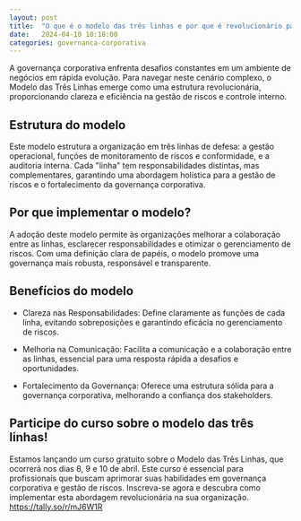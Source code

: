 ```yaml
---
layout: post
title:  "O que é o modelo das três linhas e por que é revolucionário para a governança corporativa?"
date:   2024-04-10 10:18:00
categories: governanca-corporativa
---
```


A governança corporativa enfrenta desafios constantes em um ambiente de negócios em rápida evolução. Para navegar neste cenário complexo, o Modelo das Três Linhas emerge como uma estrutura revolucionária, proporcionando clareza e eficiência na gestão de riscos e controle interno.

Estrutura do modelo
-------------------

Este modelo estrutura a organização em três linhas de defesa: a gestão operacional, funções de monitoramento de riscos e conformidade, e a auditoria interna. Cada "linha" tem responsabilidades distintas, mas complementares, garantindo uma abordagem holística para a gestão de riscos e o fortalecimento da governança corporativa.

Por que implementar o modelo?
-----------------------------

A adoção deste modelo permite às organizações melhorar a colaboração entre as linhas, esclarecer responsabilidades e otimizar o gerenciamento de riscos. Com uma definição clara de papéis, o modelo promove uma governança mais robusta, responsável e transparente.

Benefícios do modelo
--------------------

-   Clareza nas Responsabilidades: Define claramente as funções de cada linha, evitando sobreposições e garantindo eficácia no gerenciamento de riscos.

-   Melhoria na Comunicação: Facilita a comunicação e a colaboração entre as linhas, essencial para uma resposta rápida a desafios e oportunidades.

-   Fortalecimento da Governança: Oferece uma estrutura sólida para a governança corporativa, melhorando a confiança dos stakeholders.

Participe do curso sobre o modelo das três linhas!
--------------------------------------------------

Estamos lançando um curso gratuito sobre o Modelo das Três Linhas, que ocorrerá nos dias 8, 9 e 10 de abril. Este curso é essencial para profissionais que buscam aprimorar suas habilidades em governança corporativa e gestão de riscos. Inscreva-se agora e descubra como implementar esta abordagem revolucionária na sua organização. <https://tally.so/r/mJ6W1R>